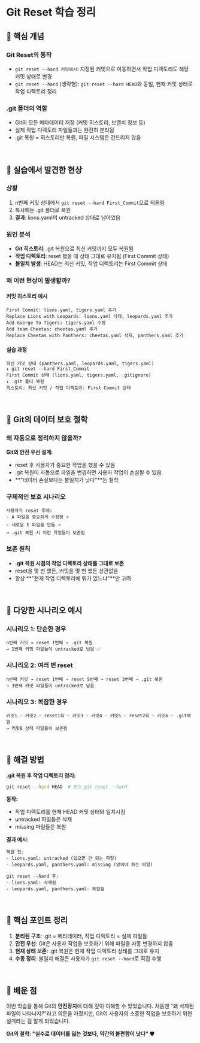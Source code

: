 # Git Reset 학습 정리

## 📌 핵심 개념

### Git Reset의 동작
- `git reset --hard 커밋해시`: 지정된 커밋으로 이동하면서 작업 디렉토리도 해당 커밋 상태로 변경
- `git reset --hard` (생략형): `git reset --hard HEAD`와 동일, 현재 커밋 상태로 작업 디렉토리 정리

### .git 폴더의 역할
- Git의 모든 메타데이터 저장 (커밋 히스토리, 브랜치 정보 등)
- 실제 작업 디렉토리 파일들과는 완전히 분리됨
- .git 복원 = 히스토리만 복원, 파일 시스템은 건드리지 않음

<br>

## 📌 실습에서 발견한 현상

### 상황
1. n번째 커밋 상태에서 `git reset --hard First_Commit`으로 되돌림
2. 복사해둔 .git 폴더로 복원
3. **결과**: lions.yaml이 untracked 상태로 남아있음

### 원인 분석
- **Git 히스토리**: .git 복원으로 최신 커밋까지 모두 복원됨
- **작업 디렉토리**: reset 했을 때 상태 그대로 유지됨 (First Commit 상태)
- **불일치 발생**: HEAD는 최신 커밋, 작업 디렉토리는 First Commit 상태

### 왜 이런 현상이 발생할까?

#### 커밋 히스토리 예시
```
First Commit: lions.yaml, tigers.yaml 추가
Replace Lions with Leopards: lions.yaml 삭제, leopards.yaml 추가
Add Goerge To Tigers: tigers.yaml 수정
Add team Cheetas: cheetas.yaml 추가
Replace Cheetas with Panthers: cheetas.yaml 삭제, panthers.yaml 추가
```

#### 실습 과정
```
최신 커밋 상태 (panthers.yaml, leopards.yaml, tigers.yaml)
↓ git reset --hard First_Commit
First Commit 상태 (lions.yaml, tigers.yaml, .gitignore)
↓ .git 폴더 복원
히스토리: 최신 커밋 / 작업 디렉토리: First Commit 상태
```

<br>

## 📌 Git의 데이터 보호 철학

### 왜 자동으로 정리하지 않을까?

**Git의 안전 우선 설계:**
- reset 후 사용자가 중요한 작업을 했을 수 있음
- .git 복원이 자동으로 파일을 변경하면 사용자 작업이 손실될 수 있음
- **"데이터 손실보다는 불일치가 낫다"**는 철학

### 구체적인 보호 시나리오
```
사용자가 reset 후에:
- A 파일을 중요하게 수정함 ⭐
- 새로운 E 파일을 만듦 ⭐
→ .git 복원 시 이런 작업들이 보존됨
```

### 보존 원칙
- **.git 복원 시점의 작업 디렉토리 상태를 그대로 보존**
- reset을 몇 번 했든, 커밋을 몇 번 했든 상관없음
- 항상 **"현재 작업 디렉토리에 뭐가 있느냐"**만 고려

<br>

## 📌 다양한 시나리오 예시

### 시나리오 1: 단순한 경우
```
n번째 커밋 → reset 1번째 → .git 복원
→ 1번째 커밋 파일들이 untracked로 남음 ✅
```

### 시나리오 2: 여러 번 reset
```
n번째 커밋 → reset 1번째 → reset 5번째 → reset 3번째 → .git 복원
→ 3번째 커밋 파일들이 untracked로 남음
```

### 시나리오 3: 복잡한 경우
```
커밋1 - 커밋2 - reset1회 - 커밋3 - 커밋4 - 커밋5 - reset2회 - 커밋6 - .git복원
→ 커밋6 상태 파일들이 보존됨
```

<br>

## 📌 해결 방법

**.git 복원 후 작업 디렉토리 정리:**
```bash
git reset --hard HEAD  # 또는 git reset --hard
```

**동작:**
- 작업 디렉토리를 현재 HEAD 커밋 상태와 일치시킴
- untracked 파일들은 삭제
- missing 파일들은 복원

**결과 예시:**
```
복원 전:
- lions.yaml: untracked (있으면 안 되는 파일)
- leopards.yaml, panthers.yaml: missing (있어야 하는 파일)

git reset --hard 후:
- lions.yaml: 삭제됨
- leopards.yaml, panthers.yaml: 복원됨
```

<br>

## 📌 핵심 포인트 정리

1. **분리된 구조**: .git = 메타데이터, 작업 디렉토리 = 실제 파일들
2. **안전 우선**: Git은 사용자 작업을 보호하기 위해 파일을 자동 변경하지 않음
3. **현재 상태 보존**: .git 복원은 현재 작업 디렉토리 상태를 그대로 유지
4. **수동 정리**: 불일치 해결은 사용자가 `git reset --hard`로 직접 수행

<br>

## 📌 배운 점

이번 학습을 통해 Git의 **안전장치**에 대해 깊이 이해할 수 있었습니다. 처음엔 "왜 삭제된 파일이 나타나지?"라고 의문을 가졌지만, Git이 사용자의 소중한 작업을 보호하기 위한 설계라는 걸 알게 되었습니다.

**Git의 철학: "실수로 데이터를 잃는 것보다, 약간의 불편함이 낫다"** 🛡️

